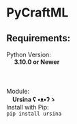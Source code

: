 # PyCraftML
## Requirements:  
Python Version:  
&emsp; **3.10.0 or Newer**  
<br/><br/>  
Module:  
&emsp;**Ursina ʕ •ᴥ•ʔゝ**  
Install with Pip:  
``` pip install ursina ```  
